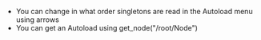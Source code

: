 - You can change in what order singletons are read in the Autoload menu using arrows
- You can get an Autoload using get_node("/root/Node")